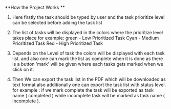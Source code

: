 **How the Project Works **

1) Here firstly the task should be typed by user and the task prioritize level can be selected before adding the task list

2) The list of tasks will be displayed in the colors where the prioritize level takes place
   for example:
       green - Low Prioritized Task
       Cyan - Medium Prioritized Task
       Red - High Prioritized Task

3) Depends on the Level of task the colors will be displayed with each task list. and also one can mark the list as complete when it is done as there
   is a button 'mark' will be given where each tasks gets marked when we click on it.

4) Then We can export the task list in the PDF which will be downloaded as text format also additionally
   one can export the task list with status level. for example : if we mark complete the task will be exported as task name ( completed )
   while incomplete task will be marked as task name ( incomplete ).
